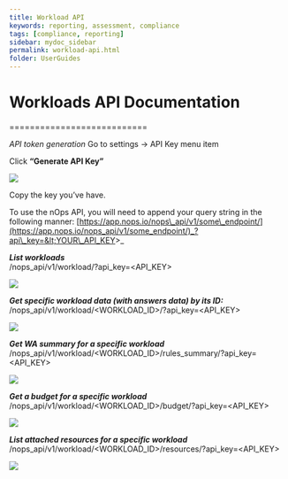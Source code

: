 ```yaml
---
title: Workload API
keywords: reporting, assessment, compliance
tags: [compliance, reporting]
sidebar: mydoc_sidebar
permalink: workload-api.html
folder: UserGuides
---
```


# Workloads API Documentation #
===========================

_API token generation_ Go to settings -> API Key menu item

Click **“Generate API Key”**

[![](https://downloads.intercomcdn.com/i/o/286343453/72c024fa3bd53d786f710205/image.png)](https://downloads.intercomcdn.com/i/o/286343453/72c024fa3bd53d786f710205/image.png)

Copy the key you’ve have.

To use the nOps API, you will need to append your query string in the following manner: [https://app.nops.io/nops\_api/v1/some\_endpoint/](https://app.nops.io/nops_api/v1/some_endpoint/)_?api\_key=&lt;YOUR\_API_KEY&gt;_

**_List workloads_**  
/nops\_api/v1/workload/?api\_key=&lt;API_KEY&gt;

[![](https://downloads.intercomcdn.com/i/o/286343531/1cfcebcfd35623fd37bce975/image.png)](https://downloads.intercomcdn.com/i/o/286343531/1cfcebcfd35623fd37bce975/image.png)

**_Get specific workload data (with answers data) by its ID:_** /nops\_api/v1/workload/&lt;WORKLOAD\_ID&gt;/?api\_key=&lt;API\_KEY&gt;

[![](https://downloads.intercomcdn.com/i/o/286343568/3e276cb78c255f8567dd9493/image.png)](https://downloads.intercomcdn.com/i/o/286343568/3e276cb78c255f8567dd9493/image.png)

**_Get WA summary for a specific workload_** /nops\_api/v1/workload/&lt;WORKLOAD\_ID&gt;/rules\_summary/?api\_key=&lt;API_KEY&gt;

[![](https://downloads.intercomcdn.com/i/o/286343657/4d031eb1bc1ac44249d0d379/image.png)](https://downloads.intercomcdn.com/i/o/286343657/4d031eb1bc1ac44249d0d379/image.png)

**_Get a budget for a specific workload_** /nops\_api/v1/workload/&lt;WORKLOAD\_ID&gt;/budget/?api\_key=&lt;API\_KEY&gt;

[![](https://downloads.intercomcdn.com/i/o/286343691/5247ceb725c092602b15a418/image.png)](https://downloads.intercomcdn.com/i/o/286343691/5247ceb725c092602b15a418/image.png)

**_List attached resources for a specific workload_** /nops\_api/v1/workload/&lt;WORKLOAD\_ID&gt;/resources/?api\_key=&lt;API\_KEY&gt;

[![](https://downloads.intercomcdn.com/i/o/286343739/fbd94a2e711d3335ada2d405/image.png)](https://downloads.intercomcdn.com/i/o/286343739/fbd94a2e711d3335ada2d405/image.png)